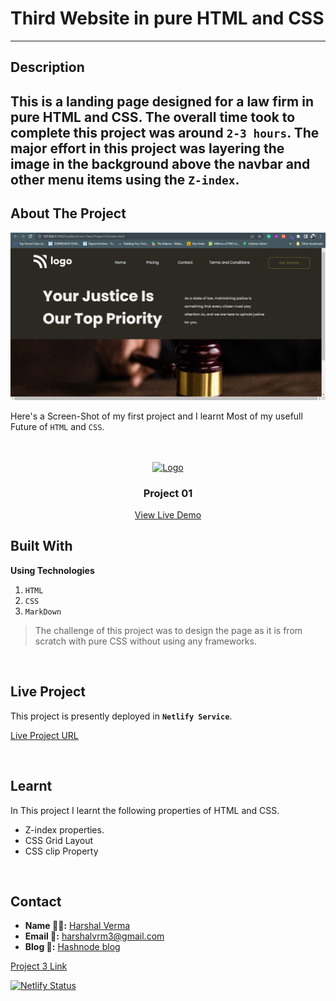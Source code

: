 # Third Website in pure HTML and CSS
---
## Description 
This is a landing page designed for a law firm in pure HTML and CSS. The overall time took to complete this project was around `2-3 hours`. The major effort in this project was layering the image in the background above the navbar and other menu items using the `Z-index`. 
---

<!-- ABOUT THE PROJECT -->

## About The Project

![Project 01](./final_screenshot_project-03.png)

Here's a Screen-Shot of my first project and I learnt Most of my usefull Future of `HTML` and `CSS`.
<br>
<br>

<!-- PROJECT LOGO -->
<br/>
<div align="center">
  <a href="https://github.com/harshalvrm">
    <img src="https://learncodeonline.in/mascot.png" alt="Logo" width="80">
  </a>

<h3 align="center">Project 01</h3>

  <p align="center">   
    <a href="https://harshalvrm-project03.netlify.app">View Live Demo</a>
  </p>
</div>

## Built With

**Using Technologies**

1. `HTML`
2. `CSS`
3. `MarkDown`

> The challenge of this project was to design the page as it is from scratch with pure CSS without using any frameworks.

<br>

## Live Project

This project is presently deployed in **`Netlify Service`**.



[Live Project URL](harshalvrm-project03.netlify.app)
<br>

<!-- LEARNT -->
<br>

## Learnt
In This project I learnt the following properties of HTML and CSS.
- Z-index properties.
- CSS Grid Layout
- CSS clip Property


<br>
<!-- CONTACT -->

## Contact

- **Name 👨‍💻:** [Harshal Verma](https://github.com/harshalvrm)
- **Email 📧:** [harshalvrm3@gmail.com](mailto:harshalvrm3@gmail.com)
- **Blog 📝:** [Hashnode blog](https://xadai.hashnode.dev/)

[Project 3 Link](https://harshalvrm-project03.netlify.app) 

[![Netlify Status](https://api.netlify.com/api/v1/badges/5072a6ea-dd2a-4ce2-8ae3-b58b8fe8fa26/deploy-status)](https://app.netlify.com/sites/harshalvrm-project03/deploys)





